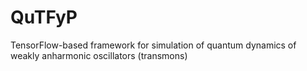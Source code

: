 # QuTFyP
TensorFlow-based framework for simulation of quantum dynamics of weakly anharmonic oscillators (transmons)
